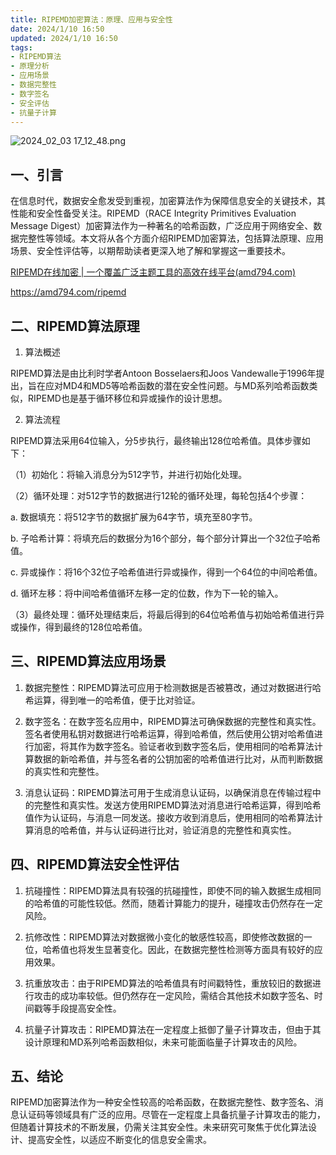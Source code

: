 ```yaml
---
title: RIPEMD加密算法：原理、应用与安全性
date: 2024/1/10 16:50
updated: 2024/1/10 16:50
tags:
- RIPEMD算法
- 原理分析
- 应用场景
- 数据完整性
- 数字签名
- 安全评估
- 抗量子计算
---
```


<img src="https://static.amd794.com/blog/images/2024_02_03 17_12_48.png@blog" title="2024_02_03 17_12_48.png" alt="2024_02_03 17_12_48.png"/>

## 一、引言

在信息时代，数据安全愈发受到重视，加密算法作为保障信息安全的关键技术，其性能和安全性备受关注。RIPEMD（RACE Integrity Primitives Evaluation Message Digest）加密算法作为一种著名的哈希函数，广泛应用于网络安全、数据完整性等领域。本文将从各个方面介绍RIPEMD加密算法，包括算法原理、应用场景、安全性评估等，以期帮助读者更深入地了解和掌握这一重要技术。

[RIPEMD在线加密 | 一个覆盖广泛主题工具的高效在线平台(amd794.com)](https://amd794.com/ripemd)

https://amd794.com/ripemd

## 二、RIPEMD算法原理

1. 算法概述

RIPEMD算法是由比利时学者Antoon Bosselaers和Joos Vandewalle于1996年提出，旨在应对MD4和MD5等哈希函数的潜在安全性问题。与MD系列哈希函数类似，RIPEMD也是基于循环移位和异或操作的设计思想。

2. 算法流程

RIPEMD算法采用64位输入，分5步执行，最终输出128位哈希值。具体步骤如下：

（1）初始化：将输入消息分为512字节，并进行初始化处理。

（2）循环处理：对512字节的数据进行12轮的循环处理，每轮包括4个步骤：

  a. 数据填充：将512字节的数据扩展为64字节，填充至80字节。
  
  b. 子哈希计算：将填充后的数据分为16个部分，每个部分计算出一个32位子哈希值。
  
  c. 异或操作：将16个32位子哈希值进行异或操作，得到一个64位的中间哈希值。
  
  d. 循环左移：将中间哈希值循环左移一定的位数，作为下一轮的输入。

（3）最终处理：循环处理结束后，将最后得到的64位哈希值与初始哈希值进行异或操作，得到最终的128位哈希值。

## 三、RIPEMD算法应用场景

1. 数据完整性：RIPEMD算法可应用于检测数据是否被篡改，通过对数据进行哈希运算，得到唯一的哈希值，便于比对验证。

2. 数字签名：在数字签名应用中，RIPEMD算法可确保数据的完整性和真实性。签名者使用私钥对数据进行哈希运算，得到哈希值，然后使用公钥对哈希值进行加密，将其作为数字签名。验证者收到数字签名后，使用相同的哈希算法计算数据的新哈希值，并与签名者的公钥加密的哈希值进行比对，从而判断数据的真实性和完整性。

3. 消息认证码：RIPEMD算法可用于生成消息认证码，以确保消息在传输过程中的完整性和真实性。发送方使用RIPEMD算法对消息进行哈希运算，得到哈希值作为认证码，与消息一同发送。接收方收到消息后，使用相同的哈希算法计算消息的哈希值，并与认证码进行比对，验证消息的完整性和真实性。

## 四、RIPEMD算法安全性评估

1. 抗碰撞性：RIPEMD算法具有较强的抗碰撞性，即使不同的输入数据生成相同的哈希值的可能性较低。然而，随着计算能力的提升，碰撞攻击仍然存在一定风险。

2. 抗修改性：RIPEMD算法对数据微小变化的敏感性较高，即使修改数据的一位，哈希值也将发生显著变化。因此，在数据完整性检测等方面具有较好的应用效果。

3. 抗重放攻击：由于RIPEMD算法的哈希值具有时间戳特性，重放较旧的数据进行攻击的成功率较低。但仍然存在一定风险，需结合其他技术如数字签名、时间戳等手段提高安全性。

4. 抗量子计算攻击：RIPEMD算法在一定程度上抵御了量子计算攻击，但由于其设计原理和MD系列哈希函数相似，未来可能面临量子计算攻击的风险。

## 五、结论

RIPEMD加密算法作为一种安全性较高的哈希函数，在数据完整性、数字签名、消息认证码等领域具有广泛的应用。尽管在一定程度上具备抗量子计算攻击的能力，但随着计算技术的不断发展，仍需关注其安全性。未来研究可聚焦于优化算法设计、提高安全性，以适应不断变化的信息安全需求。
